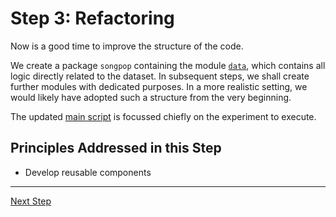 # Step 3: Refactoring

Now is a good time to improve the structure of the code. 

We create a package `songpop` containing the module [`data`](songpop/data.py), 
which contains all logic directly related to the dataset.
In subsequent steps, we shall create further modules with dedicated purposes.
In a more realistic setting, we would likely have adopted such a structure 
from the very beginning.

The updated [main script](run_classifier_evaluation.py) is focussed chiefly on the 
experiment to execute.


## Principles Addressed in this Step

* Develop reusable components


<hr>

[Next Step](../step04-model-specific-pipelines/README.md)
